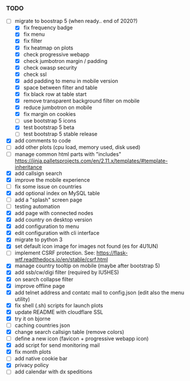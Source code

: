 
### TODO
- [ ] migrate to boostrap 5 (when ready.. end of 2020?)
  - [x] fix frequency badge
  - [x] fix menu
  - [x] fix filter
  - [x] fix heatmap on plots
  - [x] check progressive webapp
  - [x] check jumbotron margin / padding
  - [x] check owasp security
  - [x] check ssl
  - [x] add padding to menu in mobile version
  - [x] space between filter and table
  - [x] fix black row at table start
  - [x] remove transparent background filter on mobile
  - [x] reduce jumbotron on mobile
  - [x] fix margin on cookies
  - [ ] use bootstrap 5 icons
  - [x] test bootstrap 5 beta
  - [ ] test bootstrap 5 stable release
- [x] add comments to code
- [ ] add other plots (cpu load, memory used, disk used)
- [ ] manage common html parts with "includes" https://jinja.palletsprojects.com/en/2.11.x/templates/#template-inheritance
- [x] add callsign search
- [x] improve the mobile experience
- [ ] fix some issue on countries
- [x] add optional index on MySQL table
- [ ] add a "splash" screen page
- [ ] testing automation
- [x] add page with connected nodes
- [x] add country on desktop version
- [x] add configuration to menu
- [x] edit configuration with cli interface
- [x] migrate to python 3  
- [x] set default icon image for images not found (es for 4U1UN)
- [ ] implement CSRF protection. See:   https://flask-wtf.readthedocs.io/en/stable/csrf.html
- [x] manage country tooltip on mobile (maybe after bootstrap 5)
- [x] add ssb/cw/digi filter (required by IU5HES) 
- [x] on search collapse filter
- [x] improve offline page
- [x] add telnet address and contatc mail to config.json (edit also the menu utility)
- [x] fix shell (.sh) scripts for launch plots
- [x] update README with cloudflare SSL
- [x] try it on bjorne
- [ ] caching countries json
- [x] change search callsign table (remove colors)
- [ ] define a new icon (favicon + progressive webapp icon)
- [x] add script for send monitoring mail
- [x] fix month plots
- [ ] add native cookie bar
- [x] privacy policy
- [ ] add calendar with dx speditions
